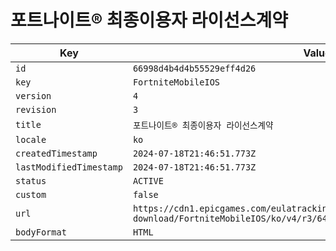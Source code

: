 # 포트나이트® 최종이용자 라이선스계약

| Key | Value |
| --- | ----- |
| `id` | `66998d4b4d4b55529eff4d26` |
| `key` | `FortniteMobileIOS` |
| `version` | `4` |
| `revision` | `3` |
| `title` | `포트나이트® 최종이용자 라이선스계약` |
| `locale` | `ko` |
| `createdTimestamp` | `2024-07-18T21:46:51.773Z` |
| `lastModifiedTimestamp` | `2024-07-18T21:46:51.773Z` |
| `status` | `ACTIVE` |
| `custom` | `false` |
| `url` | `https://cdn1.epicgames.com/eulatracking-download/FortniteMobileIOS/ko/v4/r3/641b4ebd43f5dc3ddfa2021d58ad9273.pdf` |
| `bodyFormat` | `HTML` |
